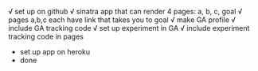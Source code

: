 √ set up on github
√ sinatra app that can render 4 pages: a, b, c, goal
√ pages a,b,c each have link that takes you to goal
√ make GA profile
√ include GA tracking code
√ set up experiment in GA
√ include experiment tracking code in pages
- set up app on heroku
- done
